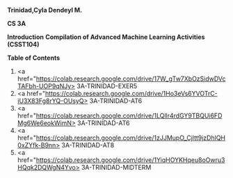 **Trinidad,Cyla Dendeyl M.**

**CS 3A**

**Introduction**
**Compilation of Advanced Machine Learning Activities (CSST104)**

**Table of Contents**
1. <a href="https://colab.research.google.com/drive/17W_gTw7XbOzSidwDVcTAFbh-UOP9qNJy> 3A-TRINIDAD-EXER5<a/>
2. <a href="https://colab.research.google.com/drive/1Ho3eVs6YVOTrC-iU3X83Fg8rYQ-OUsyQ> 3A-TRINIDAD-AT6<a/>
3. <a href="https://colab.research.google.com/drive/1LQllr4rdGY9TBQUi6FDMg6We6eokWimN> 3A-TRINIDAD-AT6<a/>
4. <a href="https://colab.research.google.com/drive/1zJJMupO_Cjltt9jzDhlQH0xZYfk-B9nn> 3A-TRINIDAD-AT8<a/>
5. <a href="https://colab.research.google.com/drive/1YiqHOYKHqeu8oOwru3HQqk2DQWgN4Yvo> 3A-TRINIDAD-MIDTERM<a/>
   
